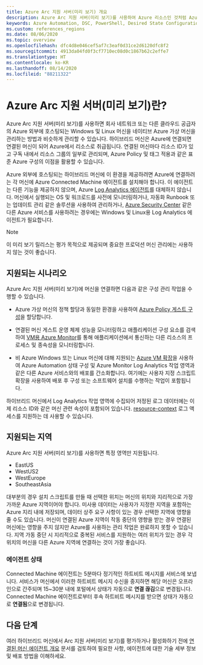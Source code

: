 ```yaml
---
title: Azure Arc 지원 서버(미리 보기) 개요
description: Azure Arc 지원 서버(미리 보기)를 사용하여 Azure 리소스인 것처럼 Azure 외부에 호스팅되는 머신을 관리하는 방법에 대해 알아봅니다.
keywords: Azure Automation, DSC, PowerShell, Desired State Configuration, 업데이트 관리, 변경 내용 추적, 인벤토리, Runbook, Python, 그래픽, 하이브리드
ms.custom: references_regions
ms.date: 08/06/2020
ms.topic: overview
ms.openlocfilehash: dfc4d8e046cef5af7c3eaf0d31ce2d6120dfc8f2
ms.sourcegitcommit: 4913da04fd0f3cf7710ec08d0c1867b62c2effe7
ms.translationtype: HT
ms.contentlocale: ko-KR
ms.lasthandoff: 08/14/2020
ms.locfileid: "88211322"
---
```

# <a name="what-is-azure-arc-enabled-servers-preview"></a>Azure Arc 지원 서버(미리 보기)란?

Azure Arc 지원 서버(미리 보기)를 사용하면 회사 네트워크 또는 다른 클라우드 공급자의 Azure 외부에 호스팅되는 Windows 및 Linux 머신을 네이티브 Azure 가상 머신을 관리하는 방법과 비슷하게 관리할 수 있습니다. 하이브리드 머신은 Azure에 연결되면 연결된 머신이 되어 Azure에서 리소스로 취급됩니다. 연결된 머신마다 리소스 ID가 있고 구독 내에서 리소스 그룹의 일부로 관리되며, Azure Policy 및 태그 적용과 같은 표준 Azure 구성의 이점을 활용할 수 있습니다.

Azure 외부에 호스팅되는 하이브리드 머신에 이 환경을 제공하려면 Azure에 연결하려는 각 머신에 Azure Connected Machine 에이전트를 설치해야 합니다. 이 에이전트는 다른 기능을 제공하지 않으며, Azure [Log Analytics 에이전트](../../azure-monitor/platform/log-analytics-agent.md)를 대체하지 않습니다. 머신에서 실행되는 OS 및 워크로드를 사전에 모니터링하거나, 자동화 Runbook 또는 업데이트 관리 같은 솔루션을 사용하여 관리하거나, [Azure Security Center](../../security-center/security-center-intro.md) 같은 다른 Azure 서비스를 사용하려는 경우에는 Windows 및 Linux용 Log Analytics 에이전트가 필요합니다.

>[!NOTE]
>이 미리 보기 릴리스는 평가 목적으로 제공되며 중요한 프로덕션 머신 관리에는 사용하지 않는 것이 좋습니다.
>

## <a name="supported-scenarios"></a>지원되는 시나리오

Azure Arc 지원 서버(미리 보기)에 머신을 연결하면 다음과 같은 구성 관리 작업을 수행할 수 있습니다.

- Azure 가상 머신의 정책 할당과 동일한 환경을 사용하여 [Azure Policy 게스트 구성](../../governance/policy/concepts/guest-configuration.md)을 할당합니다.

- 연결된 머신 게스트 운영 체제 성능을 모니터링하고 애플리케이션 구성 요소를 검색하여 [VM용 Azure Monitor](../../azure-monitor/insights/vminsights-overview.md)를 통해 애플리케이션에서 통신하는 다른 리소스의 프로세스 및 종속성을 모니터링합니다.

- 비 Azure Windows 또는 Linux 머신에 대해 지원되는 [Azure VM 확장](manage-vm-extensions.md)을 사용하여 Azure Automation 상태 구성 및 Azure Monitor Log Analytics 작업 영역과 같은 다른 Azure 서비스와의 배포를 간소화합니다. 여기에는 사용자 지정 스크립트 확장을 사용하여 배포 후 구성 또는 소프트웨어 설치를 수행하는 작업이 포함됩니다.

하이브리드 머신에서 Log Analytics 작업 영역에 수집되어 저정된 로그 데이터에는 이제 리소스 ID와 같은 머신 관련 속성이 포함되어 있습니다. [resource-context](../../azure-monitor/platform/design-logs-deployment.md#access-mode) 로그 액세스를 지원하는 데 사용할 수 있습니다.

## <a name="supported-regions"></a>지원되는 지역

Azure Arc 지원 서버(미리 보기)를 사용하면 특정 영역만 지원됩니다.

- EastUS
- WestUS2
- WestEurope
- SoutheastAsia

대부분의 경우 설치 스크립트를 만들 때 선택한 위치는 머신의 위치와 지리적으로 가장 가까운 Azure 지역이어야 합니다. 미사용 데이터는 사용자가 지정한 지역을 포함하는 Azure 지리 내에 저장되며, 데이터 상주 요구 사항이 있는 경우 선택한 지역에 영향을 줄 수도 있습니다. 머신이 연결된 Azure 지역이 작동 중단의 영향을 받는 경우 연결된 머신에는 영향을 주지 않지만 Azure를 사용하는 관리 작업은 완료하지 못할 수 있습니다. 지역 가동 중단 시 지리적으로 중복된 서비스를 지원하는 여러 위치가 있는 경우 각 위치의 머신을 다른 Azure 지역에 연결하는 것이 가장 좋습니다.

### <a name="agent-status"></a>에이전트 상태

Connected Machine 에이전트는 5분마다 정기적인 하트비트 메시지를 서비스에 보냅니다. 서비스가 머신에서 이러한 하트비트 메시지 수신을 중지하면 해당 머신은 오프라인으로 간주되며 15~30분 내에 포털에서 상태가 자동으로 **연결 끊김**으로 변경됩니다. Connected Machine 에이전트로부터 후속 하트비트 메시지를 받으면 상태가 자동으로 **연결됨**으로 변경됩니다.

## <a name="next-steps"></a>다음 단계

여러 하이브리드 머신에서 Arc 지원 서버(미리 보기)를 평가하거나 활성화하기 전에 [연결된 머신 에이전트 개요](agent-overview.md) 문서를 검토하여 필요한 사항, 에이전트에 대한 기술 세부 정보 및 배포 방법을 이해하세요.
